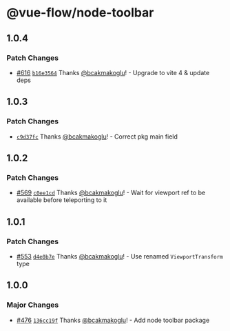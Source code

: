 # @vue-flow/node-toolbar

## 1.0.4

### Patch Changes

- [#616](https://github.com/bcakmakoglu/vue-flow/pull/616) [`b16e3564`](https://github.com/bcakmakoglu/vue-flow/commit/b16e3564708c5429ad594156341fa3e95f84d3b2) Thanks [@bcakmakoglu](https://github.com/bcakmakoglu)! - Upgrade to vite 4 & update deps

## 1.0.3

### Patch Changes

- [`c9d37fc`](https://github.com/bcakmakoglu/vue-flow/commit/c9d37fcad85e6f7643d3905d34a2d2c6566b3977) Thanks [@bcakmakoglu](https://github.com/bcakmakoglu)! - Correct pkg main field

## 1.0.2

### Patch Changes

- [#569](https://github.com/bcakmakoglu/vue-flow/pull/569) [`c0ee1cd`](https://github.com/bcakmakoglu/vue-flow/commit/c0ee1cdfdc70ea61766b02de8f8acb4f0cad8bac) Thanks [@bcakmakoglu](https://github.com/bcakmakoglu)! - Wait for viewport ref to be available before teleporting to it

## 1.0.1

### Patch Changes

- [#553](https://github.com/bcakmakoglu/vue-flow/pull/553) [`d4e0b7e`](https://github.com/bcakmakoglu/vue-flow/commit/d4e0b7eb1ed1cadab1ec778f2e71cf57ba8cd23e) Thanks [@bcakmakoglu](https://github.com/bcakmakoglu)! - Use renamed `ViewportTransform` type

## 1.0.0

### Major Changes

- [#476](https://github.com/bcakmakoglu/vue-flow/pull/476) [`136cc19f`](https://github.com/bcakmakoglu/vue-flow/commit/136cc19fe29a16bc139655f8ce491fe94b1182e8) Thanks [@bcakmakoglu](https://github.com/bcakmakoglu)! - Add node toolbar package
